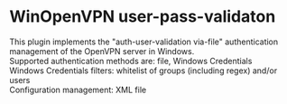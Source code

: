 # WinOpenVPN user-pass-validaton
This plugin implements the "auth-user-validation via-file" authentication management of the OpenVPN server in Windows.\
Supported authentication methods are: file, Windows Credentials\
Windows Credentials filters: whitelist of groups (including regex) and/or users\
Configuration management: XML file
